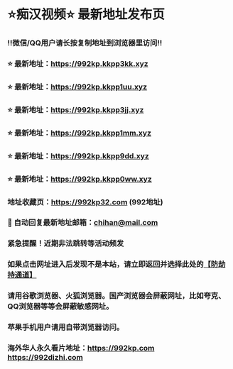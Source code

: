 # ⭐️痴汉视频⭐️ 最新地址发布页

### ‼️微信/QQ用户请长按复制地址到浏览器里访问‼️

### ⭐️ 最新地址：https://992kp.kkpp3kk.xyz

### ⭐️ 最新地址：https://992kp.kkpp1uu.xyz

### ⭐️ 最新地址：https://992kp.kkpp3jj.xyz

### ⭐️ 最新地址：https://992kp.kkpp1mm.xyz

### ⭐️ 最新地址：https://992kp.kkpp9dd.xyz

### ⭐️ 最新地址：https://992kp.kkpp0ww.xyz



### 地址收藏页：https://992kp32.com (992地址)
### 📧 自动回复最新地址邮箱：chihan@mail.com
### 紧急提醒！近期非法跳转等活动频发
### 如果点击网址进入后发现不是本站，请立即返回并选择此处的[【防劫持通道】](https://23.224.130.222:7583)
### 请用谷歌浏览器、火狐浏览器。国产浏览器会屏蔽网址，比如夸克、QQ浏览器等等会屏蔽敏感网址。
### 苹果手机用户请用自带浏览器访问。
### 海外华人永久看片地址：https://992kp.com  https://992dizhi.com
